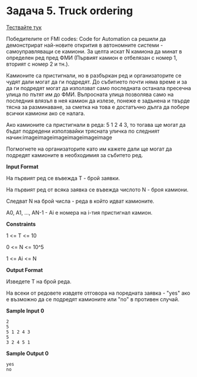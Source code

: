 # Задача 5. Truck ordering

[Тествайте тук](https://www.hackerrank.com/contests/practice-4-sda/challenges/truck-ordering)

Победителите от FMI codes: Code for Automation са решили да демонстрират най-новите открития в автономните системи - самоуправляващи се камиони. За целта искат N камиона да минат в определен ред пред ФМИ (Първият камион е отбелязан с номер 1, вторият с номер 2 и тн.).

Камионите са пристигнали, но в разбъркан ред и организаторите се чудят дали могат да ги подредят. До събитието почти няма време и за да ги подредят могат да използват само последната останала пресечна улица по пътят им до ФМИ. Въпросната улица позволява само на последния влязъл в нея камион да излезе, понеже е задънена и твърде тясна за разминаване, за сметка на това е достатъчно дълга да побере всички камиони ако се налага.

Ако камионите са пристигнали в реда: 5 1 2 4 3, то тогава ще могат да бъдат подредени използвайки трясната уличка по следният начин:imageimageimageimageimageimage

Погмогнете на организаторите като им кажете дали ще могат да подредят камионите в необходимия за събитето ред.

**Input Format**

На първият ред се въвежда T - брой заявки.

На първият ред от всяка заявка се въвежда числото N - броя камиони.

Следват N на брой числа - реда в който идват камионите.

А0, А1, ..., АN-1 - Ai e номера на i-тия пристигнал камион.

**Constraints**

1 <= T <= 10

0 <= N <= 10^5

1 <= Ai <= N

**Output Format**

Изведете Т на брой реда.

На всеки от редовете извдете отговора на поредната заявка - "yes" ако е възможно да се подредят камионите или "no" в противен случай.

**Sample Input 0**
```
2
5
5 1 2 4 3
5
3 2 4 5 1
```

**Sample Output 0**
```
yes
no
```
